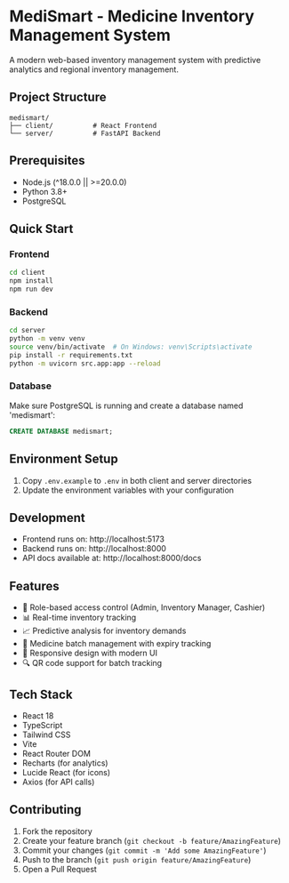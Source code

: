 # MediSmart - Medicine Inventory Management System

A modern web-based inventory management system with predictive analytics and regional inventory management.

## Project Structure

```
medismart/
├── client/          # React Frontend
└── server/          # FastAPI Backend
```

## Prerequisites

- Node.js (^18.0.0 || >=20.0.0)
- Python 3.8+
- PostgreSQL

## Quick Start

### Frontend

```bash
cd client
npm install
npm run dev
```

### Backend

```bash
cd server
python -m venv venv
source venv/bin/activate  # On Windows: venv\Scripts\activate
pip install -r requirements.txt
python -m uvicorn src.app:app --reload
```

### Database

Make sure PostgreSQL is running and create a database named 'medismart':

```sql
CREATE DATABASE medismart;
```

## Environment Setup

1. Copy `.env.example` to `.env` in both client and server directories
2. Update the environment variables with your configuration

## Development

- Frontend runs on: http://localhost:5173
- Backend runs on: http://localhost:8000
- API docs available at: http://localhost:8000/docs

## Features

- 🔐 Role-based access control (Admin, Inventory Manager, Cashier)
- 📊 Real-time inventory tracking
- 📈 Predictive analysis for inventory demands
- 🏥 Medicine batch management with expiry tracking
- 📱 Responsive design with modern UI
- 🔍 QR code support for batch tracking

## Tech Stack

- React 18
- TypeScript
- Tailwind CSS
- Vite
- React Router DOM
- Recharts (for analytics)
- Lucide React (for icons)
- Axios (for API calls)

## Contributing

1. Fork the repository
2. Create your feature branch (`git checkout -b feature/AmazingFeature`)
3. Commit your changes (`git commit -m 'Add some AmazingFeature'`)
4. Push to the branch (`git push origin feature/AmazingFeature`)
5. Open a Pull Request

